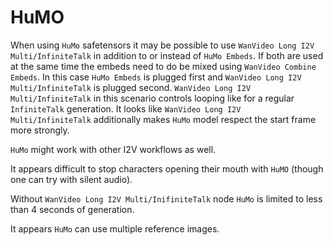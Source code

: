 # HuMO

When using `HuMo` safetensors it may be possible to use `WanVideo Long I2V Multi/InfiniteTalk` in addition to or instead of `HuMo Embeds`.
If both are used at the same time the embeds need to do be mixed using `WanVideo Combine Embeds`.
In this case `HuMo Embeds` is plugged first and `WanVideo Long I2V Multi/InfiniteTalk` is plugged second.
`WanVideo Long I2V Multi/InfiniteTalk` in this scenario controls looping like for a regular `InfiniteTalk` generation.
It looks like `WanVideo Long I2V Multi/InfiniteTalk` additionally makes `HuMo` model respect the start frame more strongly.

`HuMo` might work with other I2V workflows as well.

It appears difficult to stop characters opening their mouth with `HuMO` (though one can try with silent audio).

Without `WanVideo Long I2V Multi/InifiniteTalk` node `HuMo` is limited to less than 4 seconds of generation.

It appears `HuMo` can use multiple reference images.